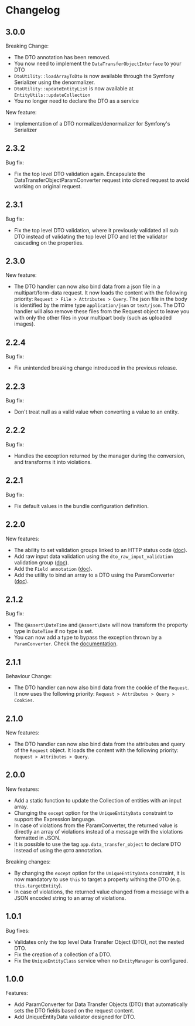 # Changelog

## 3.0.0

Breaking Change:
 * The DTO annotation has been removed.
 * You now need to implement the `DataTransferObjectInterface` to your DTO
 * `DtoUtility::loadArrayToDto` is now available through the Symfony Serializer using the denormalizer.
 * `DtoUtility::updateEntityList` is now available at `EntityUtils::updateCollection`
 * You no longer need to declare the DTO as a service
 
New feature:
 * Implementation of a DTO normalizer/denormalizer for Symfony's Serializer

## 2.3.2

Bug fix:
 * Fix the top level DTO validation again. Encapsulate the DataTransferObjectParamConverter request into cloned request to avoid working on original request.

## 2.3.1

Bug fix:
 * Fix the top level DTO validation, where it previously validated all sub DTO instead of validating the top level DTO and let the validator cascading on the properties.

## 2.3.0

New feature:
 * The DTO handler can now also bind data from a json file in a multipart/form-data request. It now loads the content with the following priority: `Request > File > Attributes > Query`. The json file in the body is identified by the mime type `application/json` or `text/json`. The DTO handler will also remove these files from the Request object to leave you with only the other files in your multipart body (such as uploaded images).

## 2.2.4

Bug fix:
 * Fix unintended breaking change introduced in the previous release.

## 2.2.3

Bug fix:
 * Don't treat null as a valid value when converting a value to an entity.

## 2.2.2

Bug fix:
 * Handles the exception returned by the manager during the conversion, and transforms it into violations.

## 2.2.1

Bug fix:
 * Fix default values in the bundle configuration definition.

## 2.2.0

New features:
 * The ability to set validation groups linked to an HTTP status code ([doc](Doc/ParamConverter.md#global-validation-groups)).
 * Add raw input data validation using the `dto_raw_input_validation` validation group ([doc](Doc/ParamConverter.md#pre-validation-brefore-data-conversion)).
 * Add the `Field annotation` ([doc](Doc/DataTransferObject.md#field-annotation)).
 * Add the utility to bind an array to a DTO using the ParamConverter ([doc](Doc/Utilities.md#load-an-array-into-a-dto-using-the-magic-of-the-paramconverter)).

## 2.1.2

Bug fix:
 * The `@Assert\DateTime` and `@Assert\Date` will now transform the property type in `DateTime` if no type is set.
 * You can now add a type to bypass the exception thrown by a `ParamConverter`. Check the [documentation](Doc/ParamConverter.md#bypass-paramconverter-exception-for-specific-classes).


## 2.1.1

Behaviour Change:
 * The DTO handler can now also bind data from the cookie of the `Request`. It now uses the following priority: `Request > Attributes > Query > Cookies`.


## 2.1.0

New features:
 * The DTO handler can now also bind data from the attributes and query of the `Request` object. It loads the content with the following priority: `Request > Attributes > Query`.


## 2.0.0

New features:
 * Add a static function to update the Collection of entities with an input array.
 * Changing the `except` option for the `UniqueEntityData` constraint to support the Expression language.
 * In case of violations from the ParamConverter, the returned value is directly an array of violations instead of a message with the violations formatted in JSON.
 * It is possible to use the tag `app.data_transfer_object` to declare DTO instead of using the `@DTO` annotation.
 
Breaking changes:
 * By changing the `except` option for the `UniqueEntityData` constraint, it is now mandatory to use `this` to target a property withing the DTO (e.g. `this.targetEntity`).
 * In case of violations, the returned value changed from a message with a JSON encoded string to an array of violations.


## 1.0.1

Bug fixes:
 * Validates only the top level Data Transfer Object (DTO), not the nested DTO.
 * Fix the creation of a collection of a DTO.
 * Fix the `UniqueEntityClass` service when no `EntityManager` is configured.
 

## 1.0.0

Features:
 * Add ParamConverter for Data Transfer Objects (DTO) that automatically sets the DTO fields based on the request content.
 * Add UniqueEntityData validator designed for DTO.
